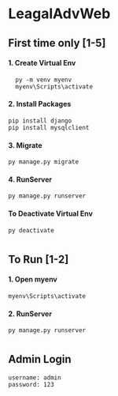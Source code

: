 # LeagalAdvWeb



##  First  time only [1-5]

#### 1. Create Virtual Env 
      py -m venv myenv
      myenv\Scripts\activate

#### 2. Install Packages 
    
    pip install django
    pip install mysqlclient

#### 3. Migrate 
    py manage.py migrate

#### 4. RunServer
    py manage.py runserver

#### To Deactivate Virtual Env 
    py deactivate

#
#

## To Run [1-2]

#### 1. Open myenv
    myenv\Scripts\activate
#### 2. RunServer
    py manage.py runserver

#
#

## Admin Login 

    username: admin
    password: 123

